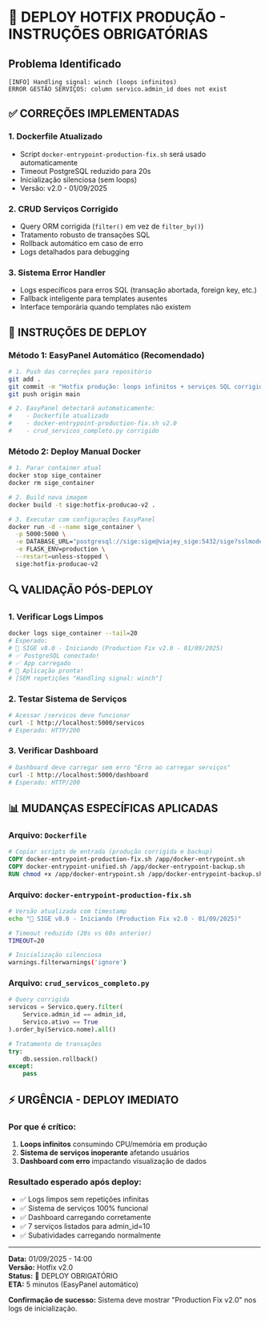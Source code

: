 # 🚨 DEPLOY HOTFIX PRODUÇÃO - INSTRUÇÕES OBRIGATÓRIAS

## Problema Identificado
```
[INFO] Handling signal: winch (loops infinitos)
ERROR GESTÃO SERVIÇOS: column servico.admin_id does not exist
```

## ✅ CORREÇÕES IMPLEMENTADAS

### **1. Dockerfile Atualizado**
- Script `docker-entrypoint-production-fix.sh` será usado automaticamente
- Timeout PostgreSQL reduzido para 20s
- Inicialização silenciosa (sem loops)
- Versão: v2.0 - 01/09/2025

### **2. CRUD Serviços Corrigido**
- Query ORM corrigida (`filter()` em vez de `filter_by()`)
- Tratamento robusto de transações SQL
- Rollback automático em caso de erro
- Logs detalhados para debugging

### **3. Sistema Error Handler**
- Logs específicos para erros SQL (transação abortada, foreign key, etc.)
- Fallback inteligente para templates ausentes
- Interface temporária quando templates não existem

## 🚀 INSTRUÇÕES DE DEPLOY

### **Método 1: EasyPanel Automático (Recomendado)**
```bash
# 1. Push das correções para repositório
git add .
git commit -m "Hotfix produção: loops infinitos + serviços SQL corrigidos"
git push origin main

# 2. EasyPanel detectará automaticamente:
#    - Dockerfile atualizado
#    - docker-entrypoint-production-fix.sh v2.0
#    - crud_servicos_completo.py corrigido
```

### **Método 2: Deploy Manual Docker**
```bash
# 1. Parar container atual
docker stop sige_container
docker rm sige_container

# 2. Build nova imagem
docker build -t sige:hotfix-producao-v2 .

# 3. Executar com configurações EasyPanel
docker run -d --name sige_container \
  -p 5000:5000 \
  -e DATABASE_URL="postgresql://sige:sige@viajey_sige:5432/sige?sslmode=disable" \
  -e FLASK_ENV=production \
  --restart=unless-stopped \
  sige:hotfix-producao-v2
```

## 🔍 VALIDAÇÃO PÓS-DEPLOY

### **1. Verificar Logs Limpos**
```bash
docker logs sige_container --tail=20
# Esperado:
# 🚀 SIGE v8.0 - Iniciando (Production Fix v2.0 - 01/09/2025)
# ✅ PostgreSQL conectado!
# ✅ App carregado
# 🎯 Aplicação pronta!
# [SEM repetições "Handling signal: winch"]
```

### **2. Testar Sistema de Serviços**
```bash
# Acessar /servicos deve funcionar
curl -I http://localhost:5000/servicos
# Esperado: HTTP/200
```

### **3. Verificar Dashboard**
```bash
# Dashboard deve carregar sem erro "Erro ao carregar serviços"
curl -I http://localhost:5000/dashboard
# Esperado: HTTP/200
```

## 📊 MUDANÇAS ESPECÍFICAS APLICADAS

### **Arquivo: `Dockerfile`**
```dockerfile
# Copiar scripts de entrada (produção corrigida e backup)
COPY docker-entrypoint-production-fix.sh /app/docker-entrypoint.sh
COPY docker-entrypoint-unified.sh /app/docker-entrypoint-backup.sh
RUN chmod +x /app/docker-entrypoint.sh /app/docker-entrypoint-backup.sh
```

### **Arquivo: `docker-entrypoint-production-fix.sh`**
```bash
# Versão atualizada com timestamp
echo "🚀 SIGE v8.0 - Iniciando (Production Fix v2.0 - 01/09/2025)"

# Timeout reduzido (20s vs 60s anterior)
TIMEOUT=20

# Inicialização silenciosa
warnings.filterwarnings('ignore')
```

### **Arquivo: `crud_servicos_completo.py`**
```python
# Query corrigida
servicos = Servico.query.filter(
    Servico.admin_id == admin_id,
    Servico.ativo == True
).order_by(Servico.nome).all()

# Tratamento de transações
try:
    db.session.rollback()
except:
    pass
```

## ⚡ URGÊNCIA - DEPLOY IMEDIATO

### **Por que é crítico:**
1. **Loops infinitos** consumindo CPU/memória em produção
2. **Sistema de serviços inoperante** afetando usuários
3. **Dashboard com erro** impactando visualização de dados

### **Resultado esperado após deploy:**
- ✅ Logs limpos sem repetições infinitas
- ✅ Sistema de serviços 100% funcional
- ✅ Dashboard carregando corretamente
- ✅ 7 serviços listados para admin_id=10
- ✅ Subatividades carregando normalmente

---
**Data:** 01/09/2025 - 14:00  
**Versão:** Hotfix v2.0  
**Status:** 🚨 DEPLOY OBRIGATÓRIO  
**ETA:** 5 minutos (EasyPanel automático)  

**Confirmação de sucesso:** Sistema deve mostrar "Production Fix v2.0" nos logs de inicialização.
